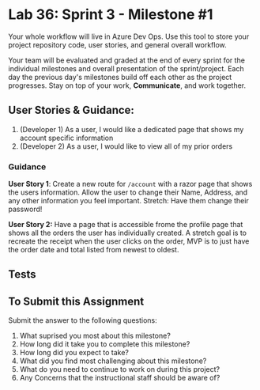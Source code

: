 # Lab 36: Sprint 3 - Milestone #1

Your whole workflow will live in Azure Dev Ops. Use this tool to store your project repository code, user stories, and general overall workflow. 

Your team will be evaluated and graded at the end of every sprint for the individual milestones and overall presentation of the sprint/project. Each day the previous day's milestones build off each other as the project progresses. Stay on top of your work, **Communicate**, and work together.

## User Stories & Guidance:

1. (Developer 1) As a user, I would like a dedicated page that shows my account specific information
2. (Developer 2) As a user, I would like to view all of my prior orders

### Guidance

**User Story 1**: Create a new route for `/account` with a razor page that shows the users information. Allow the user to change their Name, Address, and any other information you feel important. Stretch: Have them change their password!

**User Story 2:** Have a page that is accessible frome the profile page that shows all the orders the user has individually created. A stretch goal is to recreate the receipt when the user clicks on the order, MVP is to just have the order date and total listed from newest to oldest. 

## Tests


## To Submit this Assignment

Submit the answer to the following questions:
1. What suprised you most about this milestone?
1. How long did it take you to complete this milestone?
1. How long did you expect to take?
1. What did you find most challenging about this milestone?
1. What do you need to continue to work on during this project?
1. Any Concerns that the instructional staff should be aware of?

